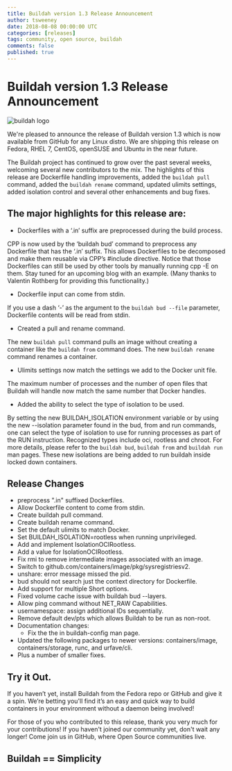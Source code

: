 ```yaml
---
title: Buildah version 1.3 Release Announcement
author: tsweeney
date: 2018-08-08 00:00:00 UTC
categories: [releases]
tags: community, open source, buildah
comments: false
published: true
---
```



# Buildah version 1.3 Release Announcement

![buildah logo](https://cdn.rawgit.com/projectatomic/buildah/master/logos/buildah-logo_large.png)

We're pleased to announce the release of Buildah version 1.3 which is now available from GitHub for any Linux distro.  We are shipping this release on Fedora, RHEL 7, CentOS, openSUSE and Ubuntu in the near future.

The Buildah project has continued to grow over the past several weeks, welcoming several new contributors to the mix.  The highlights of this release are Dockerfile handling improvements, added the `buildah pull` command, added the `buildah rename` command, updated ulimits settings, added isolation control and several other enhancements and bug fixes.

<!--readmore-->
## The major highlights for this release are:

* Dockerfiles with a ‘.in’ suffix are preprocessed during the build process.

CPP is now used by the ‘buildah bud’ command to preprocess any Dockerfile that has the ‘.in’ suffix.  This allows Dockerfiles to be decomposed and make them reusable via  CPP’s #include directive. Notice that those Dockerfiles can still be used by other tools by manually running cpp -E on them.  Stay tuned for an upcoming blog with an example.  (Many thanks to Valentin Rothberg for providing this functionality.)

* Dockerfile input can come from stdin.

If you use a dash ‘-’ as the argument to the `buildah bud --file` parameter, Dockerfile contents will be read from stdin.

* Created a pull and rename command.

The new `buildah pull` command pulls an image without creating a container like the `buildah from` command does.  The new `buildah rename` command renames a container.

* Ulimits settings now match the settings we add to the Docker unit file.

The maximum number of processes and the number of open files that Buildah will handle now match the same number that Docker handles.

* Added the ability to select the type of isolation to be used.

By setting the new BUILDAH_ISOLATION environment variable or by using the new --isolation parameter found in the bud, from and run commands, one can select the type of isolation to use for running processes as part of the RUN instruction.  Recognized types include oci, rootless and chroot.  For more details, please refer to the `buildah bud`, `buildah from` and `buildah run` man pages.  These new isolations are being added to run buildah inside locked down containers.

## Release Changes
* preprocess ".in" suffixed Dockerfiles.
* Allow Dockerfile content to come from stdin.
* Create buildah pull command.
* Create buildah rename command.
* Set the default ulimits to match Docker.
* Set BUILDAH_ISOLATION=rootless when running unprivileged.
* Add and implement IsolationOCIRootless.
* Add a value for IsolationOCIRootless.
* Fix rmi to remove intermediate images associated with an image.
* Switch to github.com/containers/image/pkg/sysregistriesv2.
* unshare: error message missed the pid.
* bud should not search just the context directory for Dockerfile.
* Add support for multiple Short options.
* Fixed volume cache issue with buildah bud --layers.
* Allow ping command without NET_RAW Capabilities.
* usernamespace: assign additional IDs sequentially.
* Remove default dev/pts which allows Buildah to be run as non-root.
 * Documentation changes:
   * Fix the the in buildah-config man page.
* Updated the following packages to newer versions:  containers/image, containers/storage, runc, and urfave/cli.
* Plus a number of smaller fixes.

## Try it Out.

If you haven’t yet, install Buildah from the Fedora repo or GitHub and give it a spin.  We’re betting you'll find it’s an easy and quick way to build containers in your environment without a daemon being involved!

For those of you who contributed to this release, thank you very much for your contributions!  If you haven't joined our community yet, don't wait any longer!  Come join us in GitHub, where Open Source communities live.

## Buildah == Simplicity

